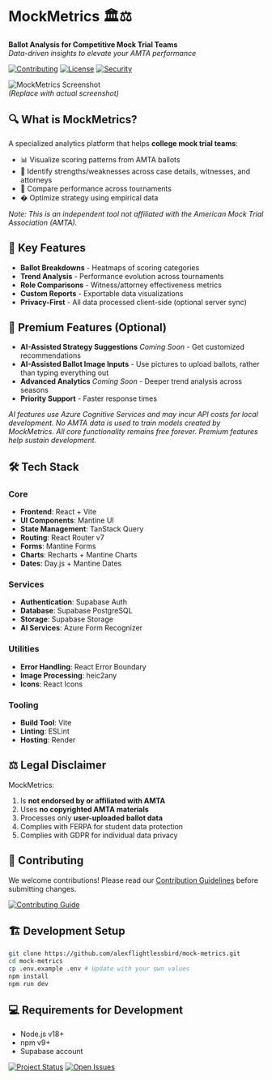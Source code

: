 # MockMetrics 🏛️⚖️

**Ballot Analysis for Competitive Mock Trial Teams**  
*Data-driven insights to elevate your AMTA performance*

[![Contributing](https://img.shields.io/badge/Contributions-Welcome-%23FF8300)](CONTRIBUTING.md)
[![License](https://img.shields.io/badge/license-MIT-blue)](LICENSE)
[![Security](https://img.shields.io/badge/Security-Policy-%2344CC11)](SECURITY.md)

![MockMetrics Screenshot](https://via.placeholder.com/800x400?text=MockMetrics+UI+Screenshot)  
*(Replace with actual screenshot)*

## 🔍 What is MockMetrics?
A specialized analytics platform that helps **college mock trial teams**:
- 📊 Visualize scoring patterns from AMTA ballots
- 🎯 Identify strengths/weaknesses across case details, witnesses, and attorneys
- 🔄 Compare performance across tournaments
- � Optimize strategy using empirical data

*Note: This is an independent tool not affiliated with the American Mock Trial Association (AMTA).*

## 🚀 Key Features
- **Ballot Breakdowns** - Heatmaps of scoring categories
- **Trend Analysis** - Performance evolution across tournaments
- **Role Comparisons** - Witness/attorney effectiveness metrics
- **Custom Reports** - Exportable data visualizations
- **Privacy-First** - All data processed client-side (optional server sync)

## 💎 Premium Features (Optional)
- **AI-Assisted Strategy Suggestions** *Coming Soon* - Get customized recommendations
- **AI-Assisted Ballot Image Inputs** - Use pictures to upload ballots, rather than typing everything out
- **Advanced Analytics** *Coming Soon* - Deeper trend analysis across seasons
- **Priority Support** - Faster response times

*AI features use Azure Cognitive Services and may incur API costs for local development. No AMTA data is used to train models created by MockMetrics.*
*All core functionality remains free forever. Premium features help sustain development.*

## 🛠️ Tech Stack
### Core
- **Frontend**: React + Vite
- **UI Components**: Mantine UI
- **State Management**: TanStack Query
- **Routing**: React Router v7
- **Forms**: Mantine Forms
- **Charts**: Recharts + Mantine Charts
- **Dates**: Day.js + Mantine Dates

### Services
- **Authentication**: Supabase Auth
- **Database**: Supabase PostgreSQL
- **Storage**: Supabase Storage
- **AI Services**: Azure Form Recognizer

### Utilities
- **Error Handling**: React Error Boundary
- **Image Processing**: heic2any
- **Icons**: React Icons

### Tooling
- **Build Tool**: Vite
- **Linting**: ESLint
- **Hosting**: Render

## ⚖️ Legal Disclaimer
MockMetrics:
1. Is **not endorsed by or affiliated with AMTA**
2. Uses **no copyrighted AMTA materials** 
3. Processes only **user-uploaded ballot data**
4. Complies with FERPA for student data protection
5. Complies with GDPR for individual data privacy

## 🤝 Contributing
We welcome contributions! Please read our [Contribution Guidelines](CONTRIBUTING.md) before submitting changes.

[![Contributing Guide](https://img.shields.io/badge/Guide-CONTRIBUTING.md-blue)](CONTRIBUTING.md)

## 🏗️ Development Setup
```bash
git clone https://github.com/alexflightlessbird/mock-metrics.git
cd mock-metrics
cp .env.example .env # Update with your own values
npm install
npm run dev
```

## 💻 Requirements for Development
- Node.js v18+
- npm v9+
- Supabase account

[![Project Status](https://img.shields.io/badge/status-active-brightgreen)]()
[![Open Issues](https://img.shields.io/github/issues-raw/alexflightlessbird/mock-metrics)]()
